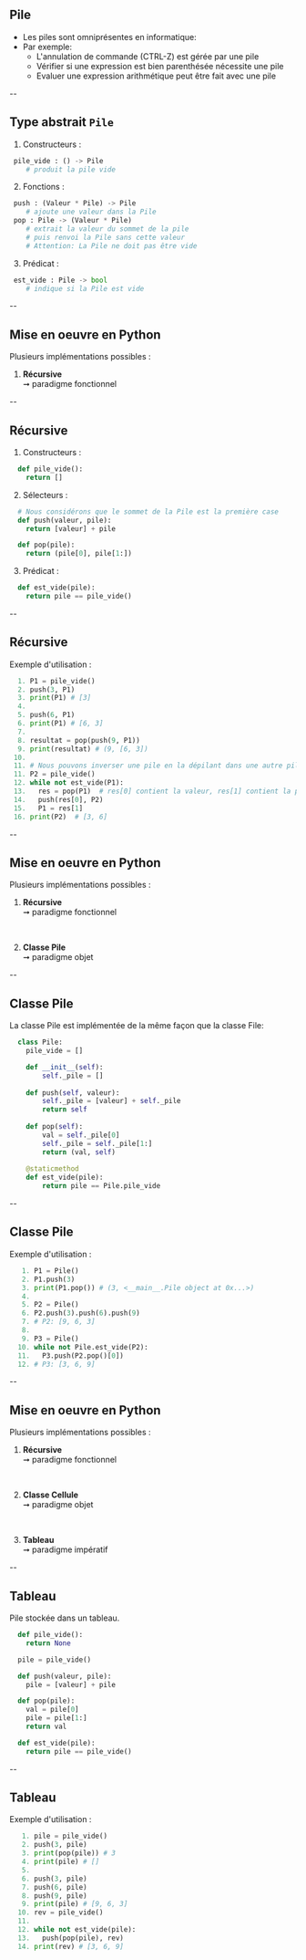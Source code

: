 ## Pile

- Les piles sont omniprésentes en informatique:
- Par exemple:
  - L'annulation de commande (CTRL-Z) est gérée par une pile
  - Vérifier si une expression est bien parenthésée nécessite une pile
  - Evaluer une expression arithmétique peut être fait avec une pile

--

## Type abstrait `Pile`

1. Constructeurs :

```python
 pile_vide : () -> Pile
    # produit la pile vide
```

2. Fonctions : <!-- .element: class="fragment" data-fragment-index="1" -->

```python
 push : (Valeur * Pile) -> Pile
    # ajoute une valeur dans la Pile
 pop : Pile -> (Valeur * Pile)
    # extrait la valeur du sommet de la pile
    # puis renvoi la Pile sans cette valeur
    # Attention: La Pile ne doit pas être vide
```

<!-- .element: class="fragment" data-fragment-index="1" -->

3. Prédicat : <!-- .element: class="fragment" data-fragment-index="2" -->

```python
 est_vide : Pile -> bool
    # indique si la Pile est vide
```

<!-- .element: class="fragment" data-fragment-index="2" -->

--

## Mise en oeuvre en <span class="label">Python</span>

Plusieurs implémentations possibles :

1. **Récursive** <br/>&#x279E; paradigme fonctionnel

--

## Récursive

1. Constructeurs :

```python 
  def pile_vide():
    return []
```

2. Sélecteurs : <!-- .element: class="fragment" data-fragment-index="1" -->

```python 
  # Nous considérons que le sommet de la Pile est la première case
  def push(valeur, pile):
    return [valeur] + pile  

  def pop(pile):
    return (pile[0], pile[1:])
```

<!-- .element: class="fragment" data-fragment-index="1" -->

3. Prédicat : <!-- .element: class="fragment" data-fragment-index="2" -->

```python 
  def est_vide(pile):
    return pile == pile_vide()
```

<!-- .element: class="fragment" data-fragment-index="2" -->

--

## Récursive
<!-- .slide: data-transition="fade" -->

Exemple d'utilisation :

```python
  1. P1 = pile_vide()
  2. push(3, P1)
  3. print(P1) # [3]
  4.
  5. push(6, P1)
  6. print(P1) # [6, 3]
  7.
  8. resultat = pop(push(9, P1))
  9. print(resultat) # (9, [6, 3])
 10.
 11. # Nous pouvons inverser une pile en la dépilant dans une autre pile
 11. P2 = pile_vide()
 12. while not est_vide(P1):
 13.   res = pop(P1)  # res[0] contient la valeur, res[1] contient la pile restante
 14.   push(res[0], P2)
 15.   P1 = res[1]
 16. print(P2)  # [3, 6]
```

--

## Mise en oeuvre en <span class="label">Python</span>

Plusieurs implémentations possibles :

1. **Récursive** <br/>&#x279E; paradigme fonctionnel

<br/>

2. **Classe Pile** <br/>&#x279E; paradigme objet

--

## Classe Pile
<!-- .slide: data-transition="fade" -->

La classe Pile est implémentée de la même façon que la classe File:

```python
  class Pile:
    pile_vide = []

    def __init__(self):
        self._pile = []
    
    def push(self, valeur):
        self._pile = [valeur] + self._pile
        return self
    
    def pop(self):
        val = self._pile[0]
        self._pile = self._pile[1:]
        return (val, self)
    
    @staticmethod
    def est_vide(pile):
        return pile == Pile.pile_vide
```

--

## Classe Pile
<!-- .slide: data-transition="fade" -->

Exemple d'utilisation :

```python
   1. P1 = Pile()
   2. P1.push(3)
   3. print(P1.pop()) # (3, <__main__.Pile object at 0x...>)
   4.
   5. P2 = Pile()
   6. P2.push(3).push(6).push(9)
   7. # P2: [9, 6, 3]
   8.
   9. P3 = Pile()
  10. while not Pile.est_vide(P2):
  11.   P3.push(P2.pop()[0])
  12. # P3: [3, 6, 9]
```

--

## Mise en oeuvre en <span class="label">Python</span>

Plusieurs implémentations possibles :

1. **Récursive** <br/>&#x279E; paradigme fonctionnel

<br/>

2. **Classe Cellule** <br/>&#x279E; paradigme objet

<br/>

3. **Tableau** <br/>&#x279E; paradigme impératif

--

## Tableau
<!-- .slide: data-transition="fade" -->

Pile stockée dans un tableau.

```python 
  def pile_vide():
    return None

  pile = pile_vide()

  def push(valeur, pile):
    pile = [valeur] + pile

  def pop(pile):
    val = pile[0]
    pile = pile[1:]
    return val

  def est_vide(pile):
    return pile == pile_vide()
```

--

## Tableau
<!-- .slide: data-transition="fade" -->

Exemple d'utilisation :

```python
   1. pile = pile_vide()
   2. push(3, pile)
   3. print(pop(pile)) # 3
   4. print(pile) # []
   5.
   6. push(3, pile)
   7. push(6, pile)
   8. push(9, pile)
   9. print(pile) # [9, 6, 3]
  10. rev = pile_vide()
  11.
  12. while not est_vide(pile):
  13.   push(pop(pile), rev)
  14. print(rev) # [3, 6, 9]
```
